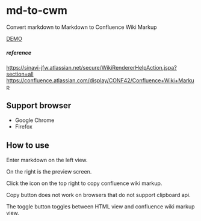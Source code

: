 # md-to-cwm
Convert markdown to Markdown to Confluence Wiki Markup  

[DEMO]()  

##### reference
https://sinavi-jfw.atlassian.net/secure/WikiRendererHelpAction.jspa?section=all  
https://confluence.atlassian.com/display/CONF42/Confluence+Wiki+Markup  

## Support browser
- Google Chrome
- Firefox

## How to use
Enter markdown on the left view.

On the right is the preview screen.

Click the icon on the top right to copy confluence wiki markup.

Copy button does not work on browsers that do not support clipboard api.

The toggle button toggles between HTML view and confluence wiki markup view.
